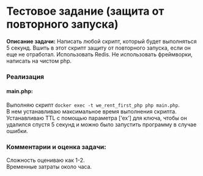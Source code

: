 # Тестовое задание (защита от повторного запуска)

**Описание задачи:**
Написать любой скрипт, который будет выполняться 5 секунд.
Вшить в этот скрипт защиту от повторного запуска, если он еще не отработал.
Использовать Redis. Не использовать фреймворки, написать на чистом php.

### Реализация

#### main.php:

Выполняю скрипт ``docker exec -t we_rent_first_php php main.php``.  
В нем устанавливаю максимальное время выполнения скрипта.
Устанавливаю TTL с помощью параметра [‘ex’] для ключа, чтобы он удалился спустя 5 секунд и можно было запустить программу в случае ошибки.

### Комментарии и оценка задачи:

Сложность оцениваю как 1-2.  
Временные затраты около часа.